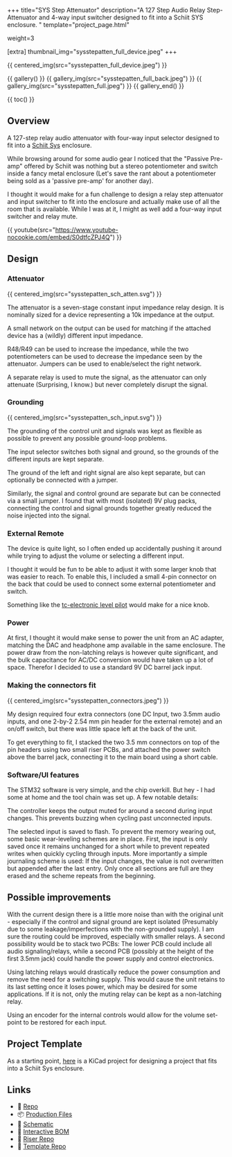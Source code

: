 +++
title="SYS Step Attenuator"
description="A 127 Step Audio Relay Step-Attenuator and 4-way input switcher designed to fit into a Schiit SYS enclosure. "
template="project_page.html"

weight=3

[extra]
thumbnail_img="sysstepatten_full_device.jpeg"
+++

{{ centered_img(src="sysstepatten_full_device.jpeg") }}

{{ gallery() }}
    {{ gallery_img(src="sysstepatten_full_back.jpeg") }}
    {{ gallery_img(src="sysstepatten_full.jpeg") }}
{{ gallery_end() }}

{{ toc() }}

## Overview

A 127-step relay audio attenuator with four-way input selector designed to fit into a [Schiit Sys](https://www.schiit.com/products/sys)
enclosure.

While browsing around for some audio gear I noticed that the "Passive Pre-amp" offered by Schiit was nothing but a
stereo potentiometer and switch inside a fancy metal enclosure (Let's save the rant about
a potentiometer being sold as a 'passive pre-amp' for another day).

I thought it would make for a fun challenge to design a relay step attenuator and input switcher
to fit into the enclosure and actually make use of all the room that is available. While I was
at it, I might as well add a four-way input switcher and relay mute.

{{ youtube(src="https://www.youtube-nocookie.com/embed/S0dtfcZPJ4Q") }}

## Design

### Attenuator

{{ centered_img(src="sysstepatten_sch_atten.svg") }}

The attenuator is a seven-stage constant input impedance relay design. It is nominally sized for a device representing
a 10k impedance at the output.

A small network on the output can be used for matching if the attached device has a (wildly) different
input impedance.

R48/R49 can be used to increase the impedance, while the two potentiometers can be used to decrease the impedance seen
by the attenuator. Jumpers can be used to enable/select the right network.

A separate relay is used to mute the signal, as the attenuator can only attenuate (Surprising, I know.)
but never completely disrupt the signal.

### Grounding

{{ centered_img(src="sysstepatten_sch_input.svg") }}

The grounding of the control unit and signals was kept as flexible as possible to prevent any possible ground-loop problems.

The input selector switches both signal and ground, so the grounds of the different inputs are kept separate.

The ground of the left and right signal are also kept separate, but can optionally be connected with a jumper.

Similarly, the signal and control ground are separate but can be connected via a small jumper. I found that with most
(isolated) 9V plug packs, connecting the control and signal grounds together greatly reduced the noise injected into the signal.

### External Remote

The device is quite light, so I often ended up accidentally pushing it around while trying to adjust the volume or
selecting a different input.

I thought it would be fun to be able to adjust it with some larger knob that was easier to reach. To enable this,
I included a small 4-pin connector on the back that could be used to connect some external potentiometer and switch.

Something like the [tc-electronic level pilot](https://www.tcelectronic.com/product.html?modelCode=P0D71) would make for a nice knob.

### Power

At first, I thought it would make sense to power the unit from an AC adapter, matching the DAC and headphone amp
available in the same enclosure. The power draw from the non-latching relays is however quite significant, and
the bulk capacitance for AC/DC conversion would have taken up a lot of space. Therefor I decided to use a standard
9V DC barrel jack input.

### Making the connectors fit

{{ centered_img(src="sysstepatten_connectors.jpeg") }}

My design required four extra connectors (one DC Input, two 3.5mm audio inputs, and one 2-by-2 2.54 mm pin header for the
external remote) and an on/off switch, but there was little space left at the back of the unit.

To get everything to fit, I stacked the two 3.5 mm connectors on top of the pin headers using two small riser PCBs, and
attached the power switch above the barrel jack, connecting it to the main board using a short cable.

### Software/UI features

The STM32 software is very simple, and the chip overkill. But hey - I had some at home and the tool chain was set up.
A few notable details:

The controller keeps the output muted for around a second during input changes. This prevents buzzing when
cycling past unconnected inputs.

The selected input is saved to flash. To prevent the memory wearing out,
some basic wear-leveling schemes are in place. First, the input is only saved once it remains unchanged for a short while to
prevent repeated writes when quickly cycling through inputs. More importantly a simple journaling scheme is used: If the
input changes, the value is not overwritten but appended after the last entry. Only once all sections are full are they
erased and the scheme repeats from the beginning.

## Possible improvements

With the current design there is a little more noise than with the original unit - especially if the control and signal
ground are kept isolated (Presumably due to some leakage/imperfections with the non-grounded supply). I am sure the routing
could be improved, especially with smaller relays. A second possibility would be to stack two PCBs: The lower PCB could
include all audio signaling/relays, while a second PCB (possibly at the height of the first 3.5mm jack) could handle the
power supply and control electronics.

Using latching relays would drastically reduce the power consumption and remove the need for a switching supply.
This would cause the unit retains to its last setting once it loses power, which may be desired for some applications.
If it is not, only the muting relay can be kept as a non-latching relay.

Using an encoder for the internal controls would allow for the volume set-point to be
restored for each input.

## Project Template

As a starting point, [here](https://github.com/schilkp/SYS_ProjectTemplate) is a KiCad project for designing a project
that fits into a Schiit Sys enclosure.

## Links

- 📁 [Repo](https://github.com/schilkp/SYS_StepAtten)
- 📦 [Production Files](https://github.com/schilkp/SYS_StepAtten/releases/)
- 📝 [Schematic](https://github.com/schilkp/SYS_StepAtten/releases/download/pcb_v1.3/SYS_StepAtten_Schematic.pdf)
- 📃 [Interactive BOM](https://github.com/schilkp/SYS_StepAtten/releases/download/pcb_v1.3/InteractiveBOM.html)
- 📁 [Riser Repo](https://github.com/schilkp/3.5mm_RiserPCB)
- 📁 [Template Repo](https://github.com/schilkp/SYS_ProjectTemplate)
